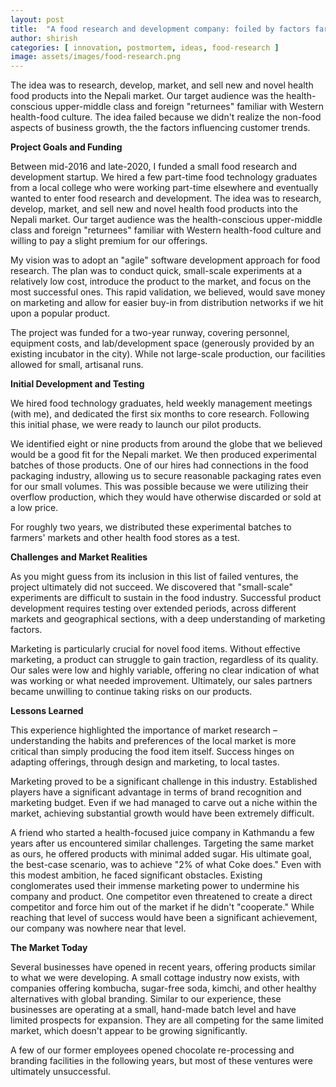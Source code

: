 ```yaml
---
layout: post
title:  "A food research and development company: foiled by factors far beyond our control"
author: shirish
categories: [ innovation, postmortem, ideas, food-research ]
image: assets/images/food-research.png
---
```


The idea was to research, develop, market, and sell new and novel health food products into the Nepali market. Our target audience was the health-conscious upper-middle class and foreign "returnees" familiar with Western health-food culture. The idea failed because we didn't realize the non-food aspects of business growth, the the factors influencing customer trends.

**Project Goals and Funding**

Between mid-2016 and late-2020, I funded a small food research and development startup. We hired a few part-time food technology graduates from a local college who were working part-time elsewhere and eventually wanted to enter food research and development. The idea was to research, develop, market, and sell new and novel health food products into the Nepali market. Our target audience was the health-conscious upper-middle class and foreign "returnees" familiar with Western health-food culture and willing to pay a slight premium for our offerings.

My vision was to adopt an "agile" software development approach for food research. The plan was to conduct quick, small-scale experiments at a relatively low cost, introduce the product to the market, and focus on the most successful ones. This rapid validation, we believed, would save money on marketing and allow for easier buy-in from distribution networks if we hit upon a popular product.

The project was funded for a two-year runway, covering personnel, equipment costs, and lab/development space (generously provided by an existing incubator in the city). While not large-scale production, our facilities allowed for small, artisanal runs.

**Initial Development and Testing**

We hired food technology graduates, held weekly management meetings (with me), and dedicated the first six months to core research. Following this initial phase, we were ready to launch our pilot products. 

We identified eight or nine products from around the globe that we believed would be a good fit for the Nepali market. We then produced experimental batches of those products. One of our hires had connections in the food packaging industry, allowing us to secure reasonable packaging rates even for our small volumes. This was possible because we were utilizing their overflow production, which they would have otherwise discarded or sold at a low price.

For roughly two years, we distributed these experimental batches to farmers' markets and other health food stores as a test.

**Challenges and Market Realities**

As you might guess from its inclusion in this list of failed ventures, the project ultimately did not succeed. We discovered that "small-scale" experiments are difficult to sustain in the food industry. Successful product development requires testing over extended periods, across different markets and geographical sections, with a deep understanding of marketing factors.  

Marketing is particularly crucial for novel food items. Without effective marketing, a product can struggle to gain traction, regardless of its quality.  Our sales were low and highly variable, offering no clear indication of what was working or what needed improvement.  Ultimately, our sales partners became unwilling to continue taking risks on our products.

**Lessons Learned**

This experience highlighted the importance of market research – understanding the habits and preferences of the local market is more critical than simply producing the food item itself.  Success hinges on adapting offerings, through design and marketing, to local tastes.  

Marketing proved to be a significant challenge in this industry. Established players have a significant advantage in terms of brand recognition and marketing budget.  Even if we had managed to carve out a niche within the market, achieving substantial growth would have been extremely difficult. 

A friend who started a health-focused juice company in Kathmandu a few years after us encountered similar challenges. Targeting the same market as ours, he offered products with minimal added sugar.  His ultimate goal, the best-case scenario, was to achieve "2% of what Coke does."  Even with this modest ambition, he faced significant obstacles. Existing conglomerates used their immense marketing power to undermine his company and product.  One competitor even threatened to create a direct competitor and force him out of the market if he didn't "cooperate." While reaching that level of success would have been a significant achievement, our company was nowhere near that level.

**The Market Today**

Several businesses have opened in recent years, offering products similar to what we were developing.  A small cottage industry now exists, with companies offering kombucha, sugar-free soda, kimchi, and other healthy alternatives with global branding.  Similar to our experience, these businesses are operating at a small, hand-made batch level and have limited prospects for expansion.  They are all competing for the same limited market, which doesn't appear to be growing significantly.  

A few of our former employees opened chocolate re-processing and branding facilities in the following years, but most of these ventures were ultimately unsuccessful. 